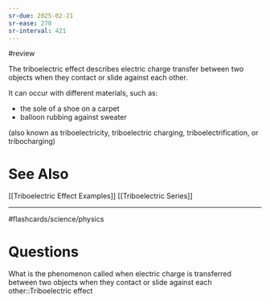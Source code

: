 ```yaml
---
sr-due: 2025-02-21
sr-ease: 270
sr-interval: 421
---
```


#review

The triboelectric effect describes electric charge transfer between two objects when they contact or slide against each other.

It can occur with different materials, such as:

-   the sole of a shoe on a carpet
-   balloon rubbing against sweater

(also known as triboelectricity, triboelectric charging, triboelectrification, or tribocharging)

# See Also

[[Triboelectric Effect Examples]]
[[Triboelectric Series]]

---

#flashcards/science/physics

# Questions

What is the phenomenon called when electric charge is transferred between two objects when they contact or slide against each other::Triboelectric effect

<!--SR:!2024-03-20,124,270-->

